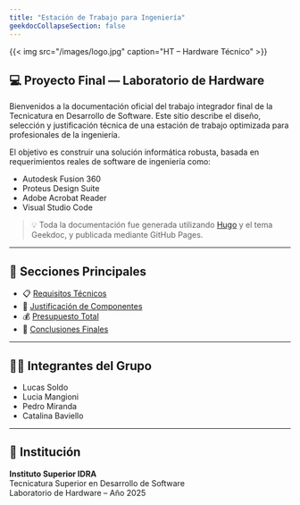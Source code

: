 ```yaml
---
title: "Estación de Trabajo para Ingeniería"
geekdocCollapseSection: false
---
```


{{< img src="/images/logo.jpg" caption="HT – Hardware Técnico" >}}

## 💻 Proyecto Final — Laboratorio de Hardware

Bienvenidos a la documentación oficial del trabajo integrador final de la Tecnicatura en Desarrollo de Software. Este sitio describe el diseño, selección y justificación técnica de una estación de trabajo optimizada para profesionales de la ingeniería.

El objetivo es construir una solución informática robusta, basada en requerimientos reales de software de ingeniería como:

- Autodesk Fusion 360
- Proteus Design Suite
- Adobe Acrobat Reader
- Visual Studio Code

> 💡 Toda la documentación fue generada utilizando [Hugo](https://gohugo.io/) y el tema Geekdoc, y publicada mediante GitHub Pages.

---

## 📂 Secciones Principales

- 📋 [Requisitos Técnicos](/docs/requisitos/)
- 🧠 [Justificación de Componentes](/docs/justificacion/)
- 💰 [Presupuesto Total](/docs/presupuesto/)
- 🧾 [Conclusiones Finales](/docs/conclusiones/)

---

## 👨‍💻 Integrantes del Grupo

- Lucas Soldo  
- Lucia Mangioni
- Pedro Miranda
- Catalina Baviello

---

## 🧾 Institución

**Instituto Superior IDRA**  
Tecnicatura Superior en Desarrollo de Software  
Laboratorio de Hardware – Año 2025

